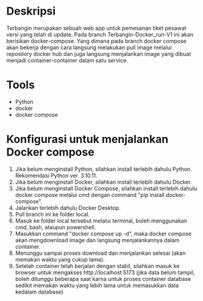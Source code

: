 # Deskripsi

Terbangin merupakan sebuah web app untuk pemesanan tiket pesawat versi yang telah di update.
Pada branch Terbangin-Docker_run-V1 ini akan berisikan docker-compose. Yang dimana pada branch docker compose akan bekerja dengan cara langsung melakukan pull image melalui repository docker hub dan juga langsung menjalankan image yang dibuat menjadi container-container dalam satu service.

# Tools

- Python
- docker
- docker compose

# Konfigurasi untuk menjalankan Docker compose

1. Jika belum menginstall Python, silahkan install terlebih dahulu Python. Rekomendasi Python ver. 3.10.11.
2. Jika belum menginstall Docker, silahkan install terlebih dahulu Docker.
3. Jika belum menginstall Docker Compose, silahkan install terlebih dahulu docker compose melalui cmd dengan command "pip install docker-compose".
4. Jalankan terlebih dahulu Docker Desktop.
5. Pull branch ini ke folder local.
6. Masuk ke folder local tersebut melalui terminal, boleh menggunakan cmd, bash, ataupun powershell.
7. Masukkan command "docker compose up -d", maka docker compose akan mengdownload image dan langsung menjalankannya dalam container.
8. Menunggu sampai proses download dan menjalankan selesai (akan memakan waktu yang cukup lama).
9. Setelah container telah berjalan dengan stabil, silahkan masuk ke browser untuk mengakses http://localhost:5173 (jika data belum tampil, boleh ditunggu beberapa saat karna untuk proses container database sedikit memakan waktu yang lebih lama untuk memasukkan data kedalam database)

